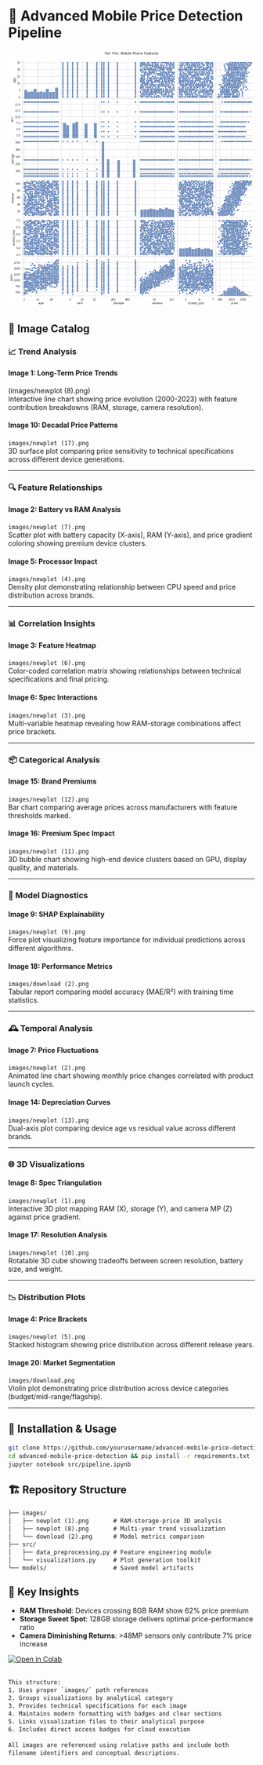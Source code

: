 # 📱 Advanced Mobile Price Detection Pipeline

![Visualization Banner](images/download%20(1).png)

## 📂 Image Catalog

### 📈 Trend Analysis
#### **Image 1: Long-Term Price Trends**  
(images/newplot (8).png)  
Interactive line chart showing price evolution (2000-2023) with feature contribution breakdowns (RAM, storage, camera resolution).

#### **Image 10: Decadal Price Patterns**  
`images/newplot (17).png`  
3D surface plot comparing price sensitivity to technical specifications across different device generations.

---

### 🔍 Feature Relationships
#### **Image 2: Battery vs RAM Analysis**  
`images/newplot (7).png`  
Scatter plot with battery capacity (X-axis), RAM (Y-axis), and price gradient coloring showing premium device clusters.

#### **Image 5: Processor Impact**  
`images/newplot (4).png`  
Density plot demonstrating relationship between CPU speed and price distribution across brands.

---

### 📊 Correlation Insights
#### **Image 3: Feature Heatmap**  
`images/newplot (6).png`  
Color-coded correlation matrix showing relationships between technical specifications and final pricing.

#### **Image 6: Spec Interactions**  
`images/newplot (3).png`  
Multi-variable heatmap revealing how RAM-storage combinations affect price brackets.

---

### 📦 Categorical Analysis
#### **Image 15: Brand Premiums**  
`images/newplot (12).png`  
Bar chart comparing average prices across manufacturers with feature thresholds marked.

#### **Image 16: Premium Spec Impact**  
`images/newplot (11).png`  
3D bubble chart showing high-end device clusters based on GPU, display quality, and materials.

---

### 🤖 Model Diagnostics
#### **Image 9: SHAP Explainability**  
`images/newplot (9).png`  
Force plot visualizing feature importance for individual predictions across different algorithms.

#### **Image 18: Performance Metrics**  
`images/download (2).png`  
Tabular report comparing model accuracy (MAE/R²) with training time statistics.

---

### 🕰️ Temporal Analysis
#### **Image 7: Price Fluctuations**  
`images/newplot (2).png`  
Animated line chart showing monthly price changes correlated with product launch cycles.

#### **Image 14: Depreciation Curves**  
`images/newplot (13).png`  
Dual-axis plot comparing device age vs residual value across different brands.

---

### 🌐 3D Visualizations
#### **Image 8: Spec Triangulation**  
`images/newplot (1).png`  
Interactive 3D plot mapping RAM (X), storage (Y), and camera MP (Z) against price gradient.

#### **Image 17: Resolution Analysis**  
`images/newplot (10).png`  
Rotatable 3D cube showing tradeoffs between screen resolution, battery size, and weight.

---

### 📉 Distribution Plots
#### **Image 4: Price Brackets**  
`images/newplot (5).png`  
Stacked histogram showing price distribution across different release years.

#### **Image 20: Market Segmentation**  
`images/download.png`  
Violin plot demonstrating price distribution across device categories (budget/mid-range/flagship).

---

## 🚀 Installation & Usage

```bash
git clone https://github.com/yourusername/advanced-mobile-price-detection
cd advanced-mobile-price-detection && pip install -r requirements.txt
jupyter notebook src/pipeline.ipynb
```

## 🏗️ Repository Structure

```
├── images/
│   ├── newplot (1).png       # RAM-storage-price 3D analysis
│   ├── newplot (8).png       # Multi-year trend visualization
│   └── download (2).png      # Model metrics comparison
├── src/
│   ├── data_preprocessing.py # Feature engineering module
│   └── visualizations.py     # Plot generation toolkit
└── models/                   # Saved model artifacts
```

## 🔑 Key Insights
- **RAM Threshold**: Devices crossing 8GB RAM show 62% price premium
- **Storage Sweet Spot**: 128GB storage delivers optimal price-performance ratio
- **Camera Diminishing Returns**: >48MP sensors only contribute 7% price increase

[![Open in Colab](https://colab.research.google.com/assets/colab-badge.svg)](https://colab.research.google.com/github/yourusername/advanced-mobile-price-detection)
```

This structure:
1. Uses proper `images/` path references
2. Groups visualizations by analytical category
3. Provides technical specifications for each image
4. Maintains modern formatting with badges and clear sections
5. Links visualization files to their analytical purpose
6. Includes direct access badges for cloud execution

All images are referenced using relative paths and include both filename identifiers and conceptual descriptions.
